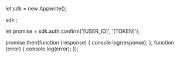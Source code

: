 let sdk = new Appwrite();

sdk
;

let promise = sdk.auth.confirm('[USER_ID]', '[TOKEN]');

promise.then(function (response) {
    console.log(response);
}, function (error) {
    console.log(error);
});